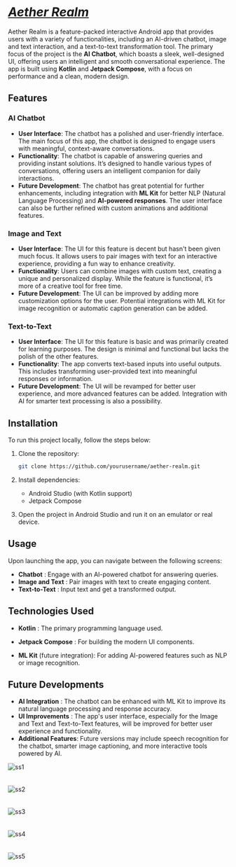 # <ins>_Aether Realm_</ins>

Aether Realm is a feature-packed interactive Android app that provides users with a variety of functionalities, including an AI-driven chatbot, image and text interaction, and a text-to-text transformation tool. The primary focus of the project is the **AI Chatbot**, which boasts a sleek, well-designed UI, offering users an intelligent and smooth conversational experience. The app is built using **Kotlin** and **Jetpack Compose**, with a focus on performance and a clean, modern design.

## Features

### **AI Chatbot**
- **User Interface**: The chatbot has a polished and user-friendly interface. The main focus of this app, the chatbot is designed to engage users with meaningful, context-aware conversations.
- **Functionality**: The chatbot is capable of answering queries and providing instant solutions. It’s designed to handle various types of conversations, offering users an intelligent companion for daily interactions.
- **Future Development**: The chatbot has great potential for further enhancements, including integration with **ML Kit** for better NLP (Natural Language Processing) and **AI-powered responses**. The user interface can also be further refined with custom animations and additional features.

### **Image and Text**
- **User Interface**: The UI for this feature is decent but hasn't been given much focus. It allows users to pair images with text for an interactive experience, providing a fun way to enhance creativity.
- **Functionality**: Users can combine images with custom text, creating a unique and personalized display. While the feature is functional, it’s more of a creative tool for free time.
- **Future Development**: The UI can be improved by adding more customization options for the user. Potential integrations with ML Kit for image recognition or automatic caption generation can be added.

### **Text-to-Text**
- **User Interface**: The UI for this feature is basic and was primarily created for learning purposes. The design is minimal and functional but lacks the polish of the other features.
- **Functionality**: The app converts text-based inputs into useful outputs. This includes transforming user-provided text into meaningful responses or information.
- **Future Development**: The UI will be revamped for better user experience, and more advanced features can be added. Integration with AI for smarter text processing is also a possibility.

## Installation

To run this project locally, follow the steps below:

1. Clone the repository:
   ```bash
   git clone https://github.com/yourusername/aether-realm.git

2. Install dependencies:
   - Android Studio (with Kotlin support)
   - Jetpack Compose

3. Open the project in Android Studio and run it on an emulator or real device.

## Usage

Upon launching the app, you can navigate between the following screens:

- **Chatbot** : Engage with an AI-powered chatbot for answering queries.
- **Image and Text** : Pair images with text to create engaging content.
- **Text-to-Text** : Input text and get a transformed output.
  
## Technologies Used
- **Kotlin** : The primary programming language used.
- **Jetpack Compose** : For building the modern UI components.

- **ML Kit** (future integration): For adding AI-powered features such as NLP or image recognition.

  
## Future Developments
- **AI Integration** : The chatbot can be enhanced with ML Kit to improve its natural language processing and response accuracy.
- **UI Improvements** : The app's user interface, especially for the Image and Text and Text-to-Text features, will be improved for better user experience and functionality.
- **Additional Features**: Future versions may include speech recognition for the chatbot, smarter image captioning, and more interactive tools powered by AI.





![ss1](https://github.com/user-attachments/assets/56dd5875-997b-406d-bc5b-28405ba654d2)<br/><br/><br/>
![ss2](https://github.com/user-attachments/assets/0cac1264-f92a-4964-a076-af062cb6fd23)<br/><br/><br/>
![ss3](https://github.com/user-attachments/assets/2854a79a-19b8-4bbc-81ea-69675acca71d)<br/><br/><br/>
![ss4](https://github.com/user-attachments/assets/fcfea00b-f4f7-4809-a0cb-a8ac0a1bfd67)<br/><br/><br/>
![ss5](https://github.com/user-attachments/assets/de219dca-8b93-4032-aea4-40f3e4be16e7)<br/><br/><br/>


